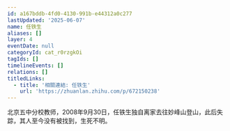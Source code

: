 ```yaml
---
id: a167bddb-4fd0-4130-991b-e44312a0c277
lastUpdated: '2025-06-07'
name: 任铁生
aliases: []
layer: 4
eventDate: null
categoryId: cat_r0rzgkOi
tagIds: []
timelineEvents: []
relations: []
titledLinks:
  - title: '相關連結: 任铁生'
    url: 'https://zhuanlan.zhihu.com/p/672150238'
---
```

北京五中分校教师，2008年9月30日，任铁生独自离家去往妙峰山登山，此后失踪，其人至今没有被找到，生死不明。
